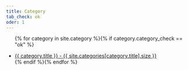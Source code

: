 ```yaml
---
title: Category
tab_check: ok
oder: 1
---
```

<ul class="category-card">

  {% for category in site.category %}{% if category.category_check == "ok" %}
  <li class="category-link"><a href="{{ category.url | relative_url }}">{{ category.title }} - {{ site.categories[category.title].size }}</a></li>
  {% endif %}{% endfor %}

</ul>
